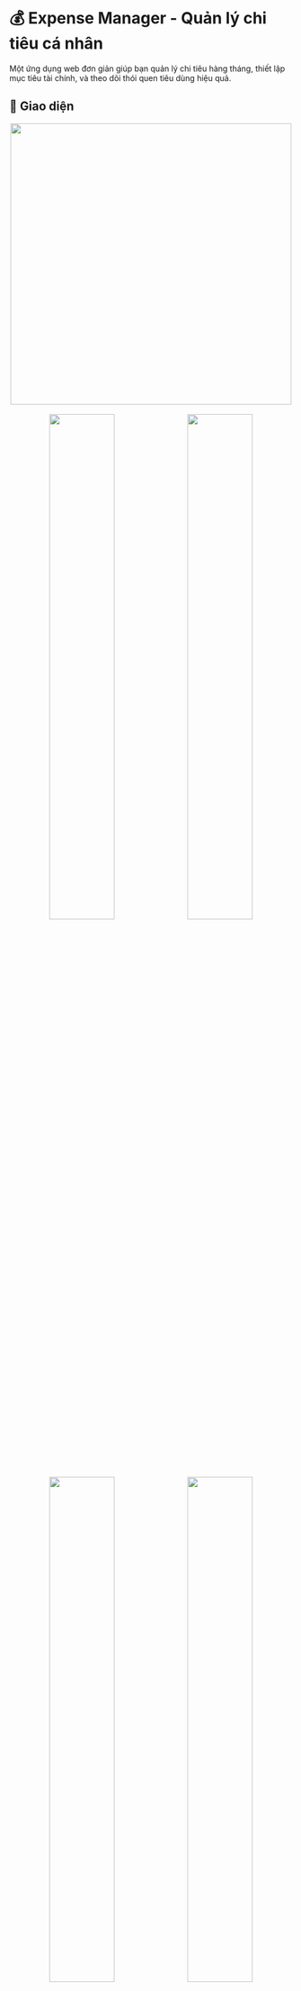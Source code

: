 # 💰 Expense Manager - Quản lý chi tiêu cá nhân

Một ứng dụng web đơn giản giúp bạn quản lý chi tiêu hàng tháng, thiết lập mục tiêu tài chính, và theo dõi thói quen tiêu dùng hiệu quả.

## 📸 Giao diện

<div align="center">
  <img src="https://github.com/user-attachments/assets/2931d4bb-e49d-4478-9fee-125b235bb8fd" width="500"/><br><br>

  <img src="https://github.com/user-attachments/assets/bcc0a69c-9723-491f-bae4-cada402aa5a1" width="48%"/>
  <img src="https://github.com/user-attachments/assets/229fe264-fce3-45a7-a03d-b77011a9c1f6" width="48%"/><br><br>

  <img src="https://github.com/user-attachments/assets/d2dda5bd-3b8d-409d-9742-a16d5867d409" width="48%"/>
  <img src="https://github.com/user-attachments/assets/c1233930-fe33-4bb6-9625-f997ff8e877a" width="48%"/><br><br>

  <img src="https://github.com/user-attachments/assets/e993dc46-47e8-4016-9d45-3f0688af62cd" width="500"/>
</div>

## ✨ Tính năng nổi bật

- ✅ Đăng ký / Đăng nhập tài khoản.
- ✅ Thiết lập tổng tiền đầu tháng theo từng tháng.
- ✅ Ghi chép chi tiết khoản chi tiêu, phân loại theo mục tiêu.
- ✅ Thống kê chi tiêu bằng biểu đồ trực quan (Pie Chart).
- ✅ Quản lý mục tiêu tài chính với emoji sinh động.
- ✅ Chế độ tối (Dark Mode) đẹp mắt.
- ✅ Lưu trữ dữ liệu bằng LocalStorage - không cần server backend.
- ✅ Tuỳ chỉnh và quản lý tài khoản, xóa dữ liệu khi cần.

## 🔧 Cài đặt và chạy project

1. Clone repository về máy:
   ```bash
   git clone https://github.com/2imClay/espense_tracker.git
   ```
2. Mở file `index.html` bằng trình duyệt bất kỳ.

> ⚡ Lưu ý: Dự án này **không cần backend server**. Mọi dữ liệu đều lưu trực tiếp trong LocalStorage.

## 🚀 Cách sử dụng

- ✨ Truy cập trang **Register** để tạo tài khoản.
- ✨ Đăng nhập và **thiết lập tổng tiền** đầu tháng.
- ✨ **Ghi lại các khoản chi tiêu** và phân loại rõ ràng.
- ✨ **Xem thống kê** chi tiêu theo mục tiêu.
- ✨ Sử dụng **Dark mode** để trải nghiệm giao diện tối.

## 🛠️ Công nghệ sử dụng

- HTML5 + CSS3 thuần.
- JavaScript (Vanilla JS).
- LocalStorage API (Client-side storage).
- Chart.js (vẽ biểu đồ thống kê).

## 👋 Liên hệ

Nếu bạn có góp ý, câu hỏi hoặc muốn đóng góp thêm:

- Email: **nnthen1209@gmail.com**
- GitHub: 2imClay(https://github.com/2imClay)

---

